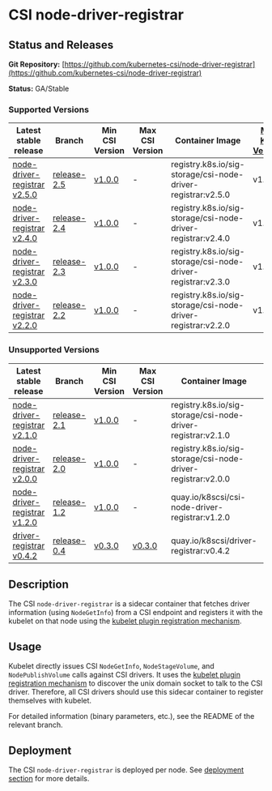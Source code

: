 # CSI node-driver-registrar

## Status and Releases

**Git Repository:** [https://github.com/kubernetes-csi/node-driver-registrar](https://github.com/kubernetes-csi/node-driver-registrar)

**Status:** GA/Stable

### Supported Versions

Latest stable release | Branch | Min CSI Version | Max CSI Version | Container Image | [Min K8s Version](kubernetes-compatibility.md#minimum-version) | [Max K8s Version](kubernetes-compatibility.md#maximum-version) | [Recommended K8s Version](kubernetes-compatibility.md#recommended-version) |
--|--|--|--|--|--|--|--
[node-driver-registrar v2.5.0](https://github.com/kubernetes-csi/node-driver-registrar/releases/tag/v2.5.0) | [release-2.5](https://github.com/kubernetes-csi/node-driver-registrar/tree/release-2.5) | [v1.0.0](https://github.com/container-storage-interface/spec/releases/tag/v1.5.0) | - | registry.k8s.io/sig-storage/csi-node-driver-registrar:v2.5.0 | v1.13 | -
[node-driver-registrar v2.4.0](https://github.com/kubernetes-csi/node-driver-registrar/releases/tag/v2.4.0) | [release-2.4](https://github.com/kubernetes-csi/node-driver-registrar/tree/release-2.4) | [v1.0.0](https://github.com/container-storage-interface/spec/releases/tag/v1.5.0) | - | registry.k8s.io/sig-storage/csi-node-driver-registrar:v2.4.0 | v1.13 | -
[node-driver-registrar v2.3.0](https://github.com/kubernetes-csi/node-driver-registrar/releases/tag/v2.3.0) | [release-2.3](https://github.com/kubernetes-csi/node-driver-registrar/tree/release-2.3) | [v1.0.0](https://github.com/container-storage-interface/spec/releases/tag/v1.0.0) | - | registry.k8s.io/sig-storage/csi-node-driver-registrar:v2.3.0 | v1.13 | -
[node-driver-registrar v2.2.0](https://github.com/kubernetes-csi/node-driver-registrar/releases/tag/v2.2.0) | [release-2.2](https://github.com/kubernetes-csi/node-driver-registrar/tree/release-2.2) | [v1.0.0](https://github.com/container-storage-interface/spec/releases/tag/v1.0.0) | - | registry.k8s.io/sig-storage/csi-node-driver-registrar:v2.2.0 | v1.13 | -

### Unsupported Versions

Latest stable release | Branch | Min CSI Version | Max CSI Version | Container Image | [Min K8s Version](kubernetes-compatibility.md#minimum-version) | [Max K8s Version](kubernetes-compatibility.md#maximum-version) | [Recommended K8s Version](kubernetes-compatibility.md#recommended-version) |
--|--|--|--|--|--|--|--
[node-driver-registrar v2.1.0](https://github.com/kubernetes-csi/node-driver-registrar/releases/tag/v2.1.0) | [release-2.1](https://github.com/kubernetes-csi/node-driver-registrar/tree/release-2.1) | [v1.0.0](https://github.com/container-storage-interface/spec/releases/tag/v1.0.0) | - | registry.k8s.io/sig-storage/csi-node-driver-registrar:v2.1.0 | v1.13 | -
[node-driver-registrar v2.0.0](https://github.com/kubernetes-csi/node-driver-registrar/releases/tag/v2.0.0) | [release-2.0](https://github.com/kubernetes-csi/node-driver-registrar/tree/release-2.0) | [v1.0.0](https://github.com/container-storage-interface/spec/releases/tag/v1.0.0) | - | registry.k8s.io/sig-storage/csi-node-driver-registrar:v2.0.0 | v1.13 | -
[node-driver-registrar v1.2.0](https://github.com/kubernetes-csi/node-driver-registrar/releases/tag/v1.2.0) | [release-1.2](https://github.com/kubernetes-csi/node-driver-registrar/tree/release-1.2) | [v1.0.0](https://github.com/container-storage-interface/spec/releases/tag/v1.0.0) | - | quay.io/k8scsi/csi-node-driver-registrar:v1.2.0 | v1.13 | -
[driver-registrar v0.4.2](https://github.com/kubernetes-csi/driver-registrar/releases/tag/v0.4.2) | [release-0.4](https://github.com/kubernetes-csi/driver-registrar/tree/release-0.4) | [v0.3.0](https://github.com/container-storage-interface/spec/releases/tag/v0.3.0) | [v0.3.0](https://github.com/container-storage-interface/spec/releases/tag/v0.3.0) | quay.io/k8scsi/driver-registrar:v0.4.2 | v1.10 | v1.16

## Description

The CSI `node-driver-registrar` is a sidecar container that fetches driver information (using `NodeGetInfo`) from a CSI endpoint and registers it with the kubelet on that node using the [kubelet plugin registration mechanism](https://github.com/kubernetes/kubernetes/blob/master/pkg/kubelet/pluginmanager/pluginwatcher/README.md).

## Usage

Kubelet directly issues CSI `NodeGetInfo`, `NodeStageVolume`, and `NodePublishVolume` calls against CSI drivers. It uses the [kubelet plugin registration mechanism](https://github.com/kubernetes/kubernetes/blob/master/pkg/kubelet/pluginmanager/pluginwatcher/README.md) to discover the unix domain socket to talk to the CSI driver. Therefore, all CSI drivers should use this sidecar container to register themselves with kubelet.

For detailed information (binary parameters, etc.), see the README of the relevant branch.

## Deployment

The CSI `node-driver-registrar` is deployed per node. See [deployment section](deploying.md) for more details.
